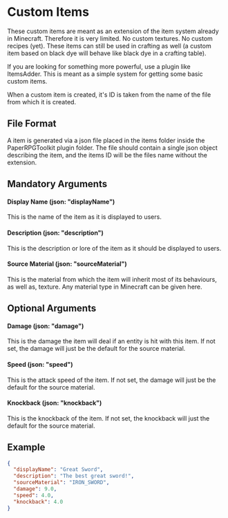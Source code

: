# Custom Items
These custom items are meant as an extension of the item system already in Minecraft.  Therefore it is very limited.  No custom textures.  No custom recipes (yet).  These items can still be used in crafting as well (a custom item based on black dye will behave like black dye in a crafting table).

If you are looking for something more powerful, use a plugin like ItemsAdder.  This is meant as a simple system for getting some basic custom items.

When a custom item is created, it's ID is taken from the name of the file from which it is created.

## File Format
A item is generated via a json file placed in the items folder inside the PaperRPGToolkit plugin folder.  The file should contain a single json object describing the item, and the items ID will be the files name without the extension.

## Mandatory Arguments
#### Display Name (json: "displayName")
This is the name of the item as it is displayed to users.

#### Description (json: "description")
This is the description or lore of the item as it should be displayed to users.

#### Source Material (json: "sourceMaterial")
This is the material from which the item will inherit most of its behaviours, as well as, texture.  Any material type in Minecraft can be given here.

## Optional Arguments
#### Damage (json: "damage")
This is the damage the item will deal if an entity is hit with this item.  If not set, the damage will just be the default for the source material.

#### Speed (json: "speed")
This is the attack speed of the item.  If not set, the damage will just be the default for the source material.

#### Knockback (json: "knockback")
This is the knockback of the item.  If not set, the knockback will just the default for the source material.

## Example
```json
{
  "displayName": "Great Sword",
  "description": "The best great sword!",
  "sourceMaterial": "IRON_SWORD",
  "damage": 9.0,
  "speed": 4.0,
  "knockback": 4.0
}
```